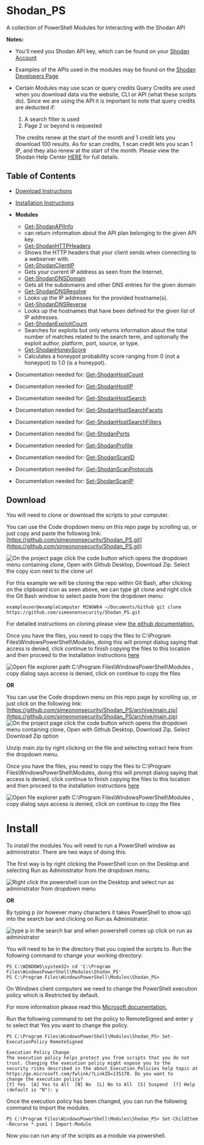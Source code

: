 # Shodan_PS
A collection of PowerShell Modules for Interacting with the Shodan API

**Notes:**
- You'll need you Shodan API key, which can be found on your [Shodan Account](https://account.shodan.io/)
- Examples of the APIs used in the modules may be found on the [Shodan Developers Page](https://developer.shodan.io/api)

- Certain Modules may use scan or query credits Query Credits are used when you download data via the website, CLI or API (what these scripts do).
Since we are using the API it is important to note that query credits are deducted if:
   1. A search filter is used
   2. Page 2 or beyond is requested
   
   The credits renew at the start of the month and 1 credit lets you download 100 results.
   As for scan credits, 1 scan credit lets you scan 1 IP, and they also renew at the start of the month.
   Please view the Shodan Help Center [HERE](https://help.shodan.io/the-basics/credit-types-explained) for full details.
   
## Table of Contents  

- [Download Instructions](https://github.com/simeononsecurity/Shodan_PS#download)

- [Installation Instructions](https://github.com/simeononsecurity/Shodan_PS#install)
- **Modules**
   - [Get-ShodanAPIInfo](https://github.com/simeononsecurity/Shodan_PS/tree/main/Get-ShodanAPIInfo) 
    - can return information about the API plan belonging to the given API key.
   - [Get-ShodanHTTPHeaders](https://github.com/simeononsecurity/Shodan_PS/tree/main/Get-ShodanHTTPHeaders)
    - Shows the HTTP headers that your client sends when connecting to a webserver with.
   - [Get-ShodanClientIP](https://github.com/simeononsecurity/Shodan_PS/tree/main/Get-ShodanClientIP) 
    - Gets your current IP address as seen from the Internet.
   - [Get-ShodanDNSDomain](https://github.com/simeononsecurity/Shodan_PS/tree/main/Get-ShodanDNSDomain) 
    - Gets all the subdomains and other DNS entries for the given domain
   - [Get-ShodanDNSResolve](https://github.com/simeononsecurity/Shodan_PS/tree/main/Get-ShodanDNSResolve) 
    - Looks up the IP addresses for the provided hostname(s).
   - [Get-ShodanDNSReverse](https://github.com/simeononsecurity/Shodan_PS/tree/main/Get-ShodanDNSReverse) 
    - Looks up the hostnames that have been defined for the given list of IP addresses.
   - [Get-ShodanExploitCount](https://github.com/simeononsecurity/Shodan_PS/tree/main/Get-ShodanExploitCount) 
    - Searches for exploits but only returns information about the total number of matches related to the search term, and optionally the exploit author, platform, port, source, or type.
   - [Get-ShodanHoneyScore](https://github.com/simeononsecurity/Shodan_PS/tree/main/Get-ShodanHoneyScore) 
    - Calculates a honeypot probability score ranging from 0 (not a honeypot) to 1.0 (is a honeypot).
 - Documentation needed for: [Get-ShodanHostCount](https://github.com/simeononsecurity/Shodan_PS/tree/main/Get-ShodanHostCount)
 - Documentation needed for: [Get-ShodanHostIP](https://github.com/simeononsecurity/Shodan_PS/tree/main/Get-ShodanHostIP)
 - Documentation needed for: [Get-ShodanHostSearch](https://github.com/simeononsecurity/Shodan_PS/tree/main/Get-ShodanHostSearch)
 - Documentation needed for: [Get-ShodanHostSearchFacets](https://github.com/simeononsecurity/Shodan_PS/tree/main/Get-ShodanHostSearchFacets)
 - Documentation needed for: [Get-ShodanHostSearchFilters](https://github.com/simeononsecurity/Shodan_PS/tree/main/Get-HostSearchFilters)
 - Documentation needed for: [Get-ShodanPorts](https://github.com/simeononsecurity/Shodan_PS/tree/main/Get-ShodanPorts)
 - Documentation needed for: [Get-ShodanProfile](https://github.com/simeononsecurity/Shodan_PS/tree/main/Get-ShodanProfile)
 - Documentation needed for: [Get-ShodanScanID](https://github.com/simeononsecurity/Shodan_PS/tree/main/Get-ShodanScanID)
 - Documentation needed for: [Get-ShodanScanProtocols](https://github.com/simeononsecurity/Shodan_PS/tree/main/Get-ShodanScanProtocols)
 - Documentation needed for: [Set-ShodanScanIP](https://github.com/simeononsecurity/Shodan_PS/tree/main/Set-ShodanScanIP)

<a name="Download"></a>
## Download

You will need to clone or download the scripts to your computer.

You can use the Code dropdown menu on this repo page by scrolling up, or just copy and paste the following link:  [https://github.com/simeononsecurity/Shodan_PS.git](https://github.com/simeononsecurity/Shodan_PS.git)

![On the project page click the code button which opens the dropdown menu containing clone, Open with Github Desktop, Download Zip. Select the copy icon next to the clone url](https://github.com/simeononsecurity/Shodan_PS/blob/main/demo/download.gif)

For this example we will be cloning the repo within Git Bash, after clicking on the clipboard icon as seen above, we can type git clone and right click the Git Bash window to select paste from the dropdown menu:
```
exampleuser@exampleComputer MINGW64 ~/Documents/Github git clone https://github.com/simeononsecurity/Shodan_PS.git
```
For detailed instructions on cloning please view [the github documentation.](https://docs.github.com/en/free-pro-team@latest/github/creating-cloning-and-archiving-repositories/cloning-a-repository)

Once you have the files, you need to copy the files to C:\Program Files\WindowsPowerShell\Modules, doing this will prompt dialog saying that access is denied, click continue to finish copying the files to this location and then proceed to the installation instructions [here](#Install)

![Open file explorer path C:\Program Files\WindowsPowerShell\Modules , copy dialog says access is denied, click on continue to copy the files](https://github.com/simeononsecurity/Shodan_PS/blob/main/demo/copyasadmin.png)


**OR**

You can use the Code dropdown menu on this repo page by scrolling up, or just click on the following link:
[https://github.com/simeononsecurity/Shodan_PS/archive/main.zip](https://github.com/simeononsecurity/Shodan_PS/archive/main.zip)
![On the project page click the code button which opens the dropdown menu containing clone, Open with Github Desktop, Download Zip. Select Download Zip option](https://github.com/simeononsecurity/Shodan_PS/blob/main/demo/downloadzip.gif)

Unzip main.zip by right clicking on the file and selecting extract here from the dropdown menu.

Once you have the files, you need to copy the files to C:\Program Files\WindowsPowerShell\Modules, doing this will prompt dialog saying that access is denied, click continue to finish copying the files to this location and then proceed to the installation instructions [here](#Install)

![Open file explorer path C:\Program Files\WindowsPowerShell\Modules , copy dialog says access is denied, click on continue to copy the files](https://github.com/simeononsecurity/Shodan_PS/blob/main/demo/copyasadmin.png)

# Install
<a name="Install"></a>

To install the modules You will need to run a PowerShell window as administrator.
There are two ways of doing this:

The first way is by right clicking the PowerShell icon on the Desktop and selecting Run as Administrator from the dropdown menu.

![Right click the powershell icon on the Desktop and select run as administrator from dropdown menu](https://github.com/simeononsecurity/Shodan_PS/blob/main/demo/RcRunAsAdmin.gif)

**OR**

By typing p (or however many characters it takes PowerShell to show up) into the search bar and clicking on Run as Administrator.

![type p in the search bar and when powershell comes up click on run as administrator](https://github.com/simeononsecurity/Shodan_PS/blob/main/demo/SearchBarRunAsAdmin.gif)


You will need to be in the directory that you copied the scripts to.
Run the following command to change your working directory:
```
PS C:\WINDOWS\system32> cd 'C:\Program Files\WindowsPowerShell\Modules\Shodan_PS'
PS C:\Program Files\WindowsPowerShell\Modules\Shodan_PS>
```
On Windows client computers we need to change the PowerShell execution policy which is Restricted by default.
 
For more information please read this [Microsoft documentation.](https:/go.microsoft.com/fwlink/?LinkID=135170)

Run the following command to set the policy to RemoteSigned and enter y to select that Yes you want to change the policy.
```
PS C:\Program Files\WindowsPowerShell\Modules\Shodan_PS> Set-ExecutionPolicy RemoteSigned

Execution Policy Change 
The execution policy helps protect you from scripts that you do not trust. Changing the execution policy might expose you to the
security risks described in the about_Execution_Policies help topic at https:/go.microsoft.com/fwlink/?LinkID=135170. Do you want to
change the execution policy?
[Y] Yes  [A] Yes to All  [N] No  [L] No to All  [S] Suspend  [?] Help (default is "N"): y
```
Once the execution policy has been changed, you can run the following command to Import the modules.

```
PS C:\Program Files\WindowsPowerShell\Modules\Shodan_PS> Set-ChildItem -Recurse *.psm1 | Import-Module
```
Now you can run any of the scripts as a module via powershell. 



